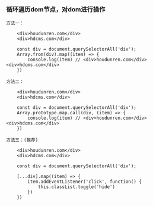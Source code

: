 ### 循环遍历dom节点，对dom进行操作

	方法一：
	
		<div>houdunren.com</div>
		<div>hdcms.com</div>
		
		const div = document.querySelectorAll('div');
		Array.from(div).map((item) => {
			console.log(item) // <div>houdunren.com</div>  <div>hdcms.com</div>
		})
		
	方法二：
	
		<div>houdunren.com</div>
		<div>hdcms.com</div>
		
		const div = document.querySelectorAll('div');
		Array.prototype.map.call(div, (item) => {
			console.log(item) // <div>houdunren.com</div>  <div>hdcms.com</div>
		})
		
	方法三：(推荐)
	
		<div>houdunren.com</div>
		<div>hdcms.com</div>
		
		const div = document.querySelectorAll('div');
		
		[...div].map((item) => {
			item.addEventListener('click', function() {
				this.classList.toggle('hide')
			})
		})

	